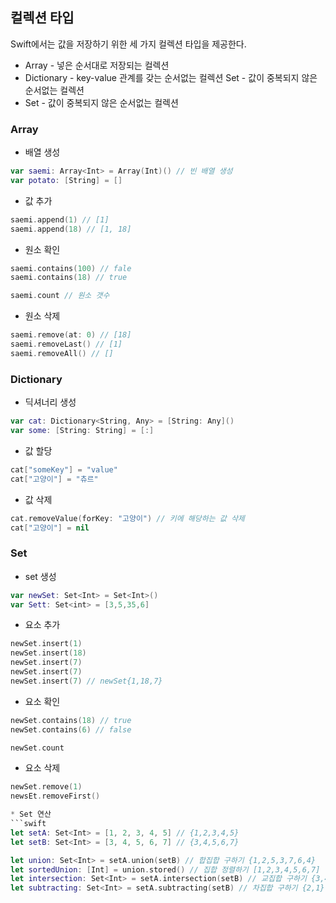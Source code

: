 ## 컬렉션 타입
Swift에서는 값을 저장하기 위한 세 가지 컬렉션 타입을 제공한다.
* Array - 넣은 순서대로 저장되는 컬렉션
* Dictionary - key-value 관계를 갖는 순서없는 컬렉션 Set - 값이 중복되지 않은 순서없는 컬렉션
* Set - 값이 중복되지 않은 순서없는 컬렉션

### Array
* 배열 생성
```swift
var saemi: Array<Int> = Array(Int)() // 빈 배열 생성
var potato: [String] = []
```

* 값 추가
```swift
saemi.append(1) // [1]
saemi.append(18) // [1, 18]
```

* 원소 확인
```swift
saemi.contains(100) // fale
saemi.contains(18) // true

saemi.count // 원소 갯수
```

* 원소 삭제
```swift
saemi.remove(at: 0) // [18]
saemi.removeLast() // [1]
saemi.removeAll() // []
```

### Dictionary 
* 딕셔너리 생성
```swift
var cat: Dictionary<String, Any> = [String: Any]()
var some: [String: String] = [:]
```

* 값 할당
```swift
cat["someKey"] = "value"
cat["고양이"] = "츄르"
```

* 값 삭제
```swift
cat.removeValue(forKey: "고양이") // 키에 해당하는 값 삭제
cat["고양이"] = nil
```

### Set
* set 생성
```swift
var newSet: Set<Int> = Set<Int>()
var Sett: Set<int> = [3,5,35,6]
```

* 요소 추가
```swift
newSet.insert(1)
newSet.insert(18)
newSet.insert(7)
newSet.insert(7)
newSet.insert(7) // newSet{1,18,7}
```

* 요소 확인
```swift
newSet.contains(18) // true
newSet.contains(6) // false

newSet.count
```

* 요소 삭제
```swift
newSet.remove(1)
newsEt.removeFirst()

* Set 연산
```swift
let setA: Set<Int> = [1, 2, 3, 4, 5] // {1,2,3,4,5}
let setB: Set<Int> = [3, 4, 5, 6, 7] // {3,4,5,6,7}

let union: Set<Int> = setA.union(setB) // 합집합 구하기 {1,2,5,3,7,6,4}
let sortedUnion: [Int] = union.stored() // 집합 정렬하기 [1,2,3,4,5,6,7]
let intersection: Set<Int> = setA.intersection(setB) // 교집합 구하기 {3,4,5}
let subtracting: Set<Int> = setA.subtracting(setB) // 차집합 구하기 {2,1}
```

